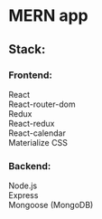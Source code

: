 # MERN app
## Stack:
### Frontend:
React\
React-router-dom\
Redux\
React-redux\
React-calendar\
Materialize CSS
### Backend:
Node.js\
Express\
Mongoose (MongoDB)
